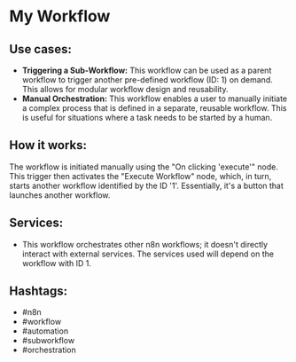 # My Workflow

## Use cases:

*   **Triggering a Sub-Workflow:** This workflow can be used as a parent workflow to trigger another pre-defined workflow (ID: 1) on demand. This allows for modular workflow design and reusability.
*   **Manual Orchestration:** This workflow enables a user to manually initiate a complex process that is defined in a separate, reusable workflow. This is useful for situations where a task needs to be started by a human.

## How it works:

The workflow is initiated manually using the "On clicking 'execute'" node. This trigger then activates the "Execute Workflow" node, which, in turn, starts another workflow identified by the ID '1'. Essentially, it's a button that launches another workflow.

## Services:

*   This workflow orchestrates other n8n workflows; it doesn't directly interact with external services. The services used will depend on the workflow with ID 1.

## Hashtags:

*   #n8n
*   #workflow
*   #automation
*   #subworkflow
*   #orchestration
